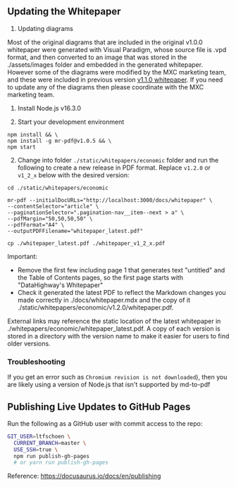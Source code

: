 ## Updating the Whitepaper


1. Updating diagrams

Most of the original diagrams that are included in the original v1.0.0 whitepaper were generated with Visual Paradigm, whose source file is .vpd format, and then converted to an image that was stored in the ./assets/images folder and embedded in the generated whitepaper. However some of the diagrams were modified by the MXC marketing team, and these were included in previous version [v1.1.0 whitepaper](https://github.com/DataHighway-DHX/documentation/releases). If you need to update any of the diagrams then please coordinate with the MXC marketing team.

1. Install Node.js v16.3.0

2. Start your development environment

```terminal
npm install && \
npm install -g mr-pdf@v1.0.5 && \
npm start
```

2. Change into folder `./static/whitepapers/economic` folder and run the following to create a new release in PDF format. Replace `v1.2.0` or `v1_2_x` below with the desired version:

```terminal
cd ./static/whitepapers/economic

mr-pdf --initialDocURLs="http://localhost:3000/docs/whitepaper" \
--contentSelector="article" \
--paginationSelector=".pagination-nav__item--next > a" \
--pdfMargin="50,50,50,50" \
--pdfFormat="A4" \
--outputPDFFilename="whitepaper_latest.pdf"

cp ./whitepaper_latest.pdf ./whitepaper_v1_2_x.pdf
```


Important:
* Remove the first few including page 1 that generates text "untitled" and the Table of Contents pages, so the first page starts with "DataHighway's Whitepaper"
* Check it generated the latest PDF to reflect the Markdown changes you made correctly in ./docs/whitepaper.mdx and the copy of it ./static/whitepapers/economic/v1.2.0/whitepaper.pdf.

External links may reference the static location of the latest whitepaper in ./whitepapers/economic/whitepaper_latest.pdf. A copy of each version is stored in a directory with the version name to make it easier for users to find older versions. 

### Troubleshooting

If you get an error such as `Chromium revision is not downloaded`), then you are likely using a version of Node.js that isn't supported by md-to-pdf

## Publishing Live Updates to GitHub Pages

Run the following as a GitHub user with commit access to the repo:

```bash
GIT_USER=ltfschoen \
  CURRENT_BRANCH=master \
  USE_SSH=true \
  npm run publish-gh-pages
  # or yarn run publish-gh-pages
```

Reference: https://docusaurus.io/docs/en/publishing
